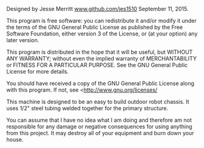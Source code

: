 Designed by Jesse Merritt www.github.com/jes1510 September 11, 2015.

This program is free software: you can redistribute it and/or modify it under the terms of the GNU General Public License as published by the Free Software Foundation, either version 3 of the License, or (at your option) any later version.

This program is distributed in the hope that it will be useful, but WITHOUT ANY WARRANTY; without even the implied warranty of MERCHANTABILITY or FITNESS FOR A PARTICULAR PURPOSE. See the GNU General Public License for more details.

You should have received a copy of the GNU General Public License along with this program. If not, see <http://www.gnu.org/licenses/

This machine is designed to be an easy to build outdoor robot chassis.  It uses 1/2" steel tubing welded together for the primary structure.

You can assume that I have no idea what I am doing and therefore am not responsible for any damage or negative consequences for using anything from this project. It may destroy all of your equipment and burn down your house.